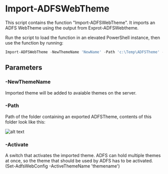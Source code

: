 # Import-ADFSWebTheme

This script contains the function "Import-ADFSWebTheme". It imports an ADFS WebTheme using the output from Exprot-ADFSWebtheme.

Run the script to load the function in an elevated PowerShell instance, then use the function by running: 

```powershell
Import-ADFSWebTheme -NewThemeName 'NewName' -Path 'c:\Temp\ADFSTheme' -Activate
```

## Parameters
### -NewThemeName
Imported theme will be added to avaiable themes on the server.

### -Path
Path of the folder containing an exported ADFSTheme, contents of this folder look like this:

![alt text](https://i.imgur.com/Elxij5P.png)

### -Activate
A switch that activates the imported theme. ADFS can hold multiple themes at once, so the theme that should be used by ADFS has to be activated. (Set-AdfsWebConfig -ActiveThemeName 'themename')